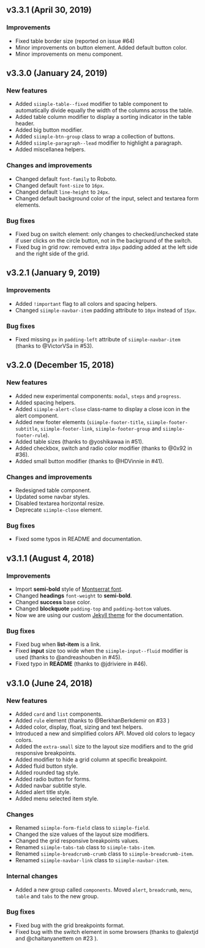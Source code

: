 ## v3.3.1 (April 30, 2019)

### Improvements

- Fixed table border size (reported on issue #64)
- Minor improvements on button element. Added default button color.
- Minor improvements on menu component.


## v3.3.0 (January 24, 2019)

### New features

- Added `siimple-table--fixed` modifier to table component to automatically divide equally the width of the columns across the table.
- Added table column modifier to display a sorting indicator in the table header.
- Added big button modifier.
- Added `siimple-btn-group` class to wrap a collection of buttons.
- Added `siimple-paragraph--lead` modifier to highlight a paragraph.
- Added miscellanea helpers.

### Changes and improvements

- Changed default `font-family` to Roboto.
- Changed default `font-size` to `16px`.
- Changed default `line-height` to `24px`.
- Changed default background color of the input, select and textarea form elements.

### Bug fixes

- Fixed bug on switch element: only changes to checked/unchecked state if user clicks on the circle button, not in the background of the switch.
- Fixed bug in grid row: removed extra `10px` padding added at the left side and the right side of the grid.


## v3.2.1 (January 9, 2019)

### Improvements

- Added `!important` flag to all colors and spacing helpers.
- Changed `siimple-navbar-item` padding attribute to `10px` instead of `15px`.

### Bug fixes

- Fixed missing `px` in `padding-left` attribute of `siimple-navbar-item` (thanks to @VictorVSa in #53). 


## v3.2.0 (December 15, 2018)

### New features

- Added new experimental components: `modal`, `steps` and `progress`.
- Added spacing helpers.
- Added `siimple-alert-close` class-name to display a close icon in the alert component.
- Added new footer elements (`siimple-footer-title`, `siimple-footer-subtitle`, `siimple-footer-link`, `siimple-footer-group` and `siimple-footer-rule`).
- Added table sizes (thanks to @yoshikawaa in #51).
- Added checkbox, switch and radio color modifier (thanks to @0x92 in #36).
- Added small button modifier (thanks to @HDVinnie in #41).

### Changes and improvements

- Redesigned table component.
- Updated some navbar styles.
- Disabled textarea horizontal resize.
- Deprecate `siimple-close` element.

### Bug fixes

- Fixed some typos in README and documentation.


## v3.1.1 (August 4, 2018)

### Improvements

- Import **semi-bold** style of [Montserrat font](https://fonts.google.com/specimen/Montserrat).
- Changed **headings**  `font-weight` to **semi-bold**.
- Changed **success** base color.
- Changed **blockquote** `padding-top` and `padding-bottom` values.
- Now we are using our custom [Jekyll theme](https://github.com/siimple/theme) for the documentation.

### Bug fixes

- Fixed bug when **list-item** is a link.
- Fixed **input** size too wide when the `siimple-input--fluid` modifier is used (thanks to @andreashouben in #45).
- Fixed typo in **README** (thanks to @jdriviere in #46).


## v3.1.0 (June 24, 2018)

### New features

- Added `card` and `list` components.
- Added `rule` element (thanks to @BerkhanBerkdemir on #33 )
- Added color, display, float, sizing and text helpers.
- Introduced a new and simplified colors API. Moved old colors to legacy colors.
- Added the `extra-small` size to the layout size modifiers and to the grid responsive breakpoints. 
- Added modifier to hide a grid column at specific breakpoint.
- Added fluid button style.
- Added rounded tag style.
- Added radio button for forms.
- Added navbar subtitle style.
- Added alert title style.
- Added menu selected item style.

### Changes

- Renamed `siimple-form-field` class to `siimple-field`.
- Changed the size values of the layout size modifiers.
- Changed the grid responsive breakpoints values.
- Renamed `siimple-tabs-tab` class to `siimple-tabs-item`.
- Renamed `siimple-breadcrumb-crumb` class to `siimple-breadcrumb-item`.
- Renamed `siimple-navbar-link` class to `siimple-navbar-item`.

### Internal changes

- Added a new group called `components`. Moved `alert`, `breadcrumb`, `menu`, `table` and `tabs` to the new group.

### Bug fixes

- Fixed bug with the grid breakpoints format.
- Fixed bug with the switch element in some browsers (thanks to @alextjd and @chaitanyanettem on #23 ).

